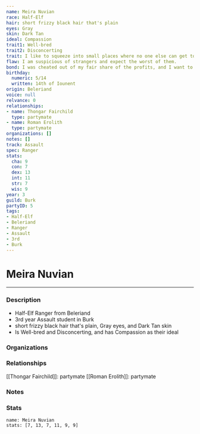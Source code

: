 ```yaml
---
name: Meira Nuvian
race: Half-Elf
hair: short frizzy black hair that's plain
eyes: Gray
skin: Dark Tan
ideal: Compassion
trait1: Well-bred
trait2: Disconcerting
trait: I like to squeeze into small places where no one else can get to me.
flaw: I am suspicious of strangers and expect the worst of them.
bond: I was cheated out of my fair share of the profits, and I want to get my due.
birthday:
  numeric: 5/14
  written: 14th of Iounent
origin: Beleriand
voice: null
relvance: 0
relationships:
- name: Thongar Fairchild
  type: partymate
- name: Roman Erolith
  type: partymate
organizations: []
notes: []
track: Assault
spec: Ranger
stats:
  cha: 9
  con: 7
  dex: 13
  int: 11
  str: 7
  wis: 9
year: 3
guild: Burk
partyID: 5
tags:
- Half-Elf
- Beleriand
- Ranger
- Assault
- 3rd
- Burk
---
```

# Meira Nuvian
---
### Description
- Half-Elf Ranger from Beleriand
- 3rd year Assault student in Burk
- short frizzy black hair that's plain, Gray eyes, and Dark Tan skin
- Is Well-bred and Disconcerting, and has Compassion as their ideal

### Organizations

### Relationships
[[Thongar Fairchild]]: partymate
[[Roman Erolith]]: partymate

### Notes

### Stats
```statblock
name: Meira Nuvian
stats: [7, 13, 7, 11, 9, 9]
```